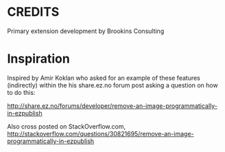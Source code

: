 CREDITS
=======

Primary extension development by Brookins Consulting

# Inspiration

Inspired by Amir Koklan who asked for an example of these features (indirectly) within the his share.ez.no forum post asking a question on how to do this:

http://share.ez.no/forums/developer/remove-an-image-programmatically-in-ezpublish

Also cross posted on StackOverflow.com, http://stackoverflow.com/questions/30821695/remove-an-image-programmatically-in-ezpublish

